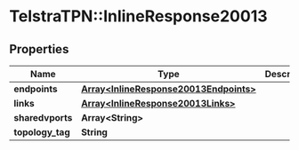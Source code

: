 # TelstraTPN::InlineResponse20013

## Properties
Name | Type | Description | Notes
------------ | ------------- | ------------- | -------------
**endpoints** | [**Array&lt;InlineResponse20013Endpoints&gt;**](InlineResponse20013Endpoints.md) |  | [optional] 
**links** | [**Array&lt;InlineResponse20013Links&gt;**](InlineResponse20013Links.md) |  | [optional] 
**sharedvports** | **Array&lt;String&gt;** |  | [optional] 
**topology_tag** | **String** |  | [optional] 


